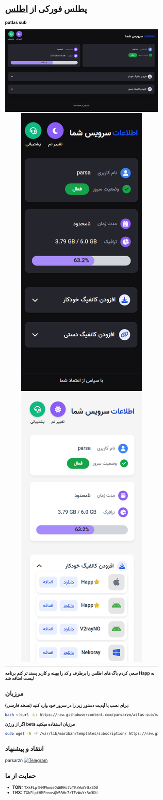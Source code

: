 # پطلس فورکی از [اطلس](https://github.com/trbsami/atlas-sub)

**patlas sub** 

<p align="center">
    <img src="https://raw.githubusercontent.com/parsarzn/atlas-sub/main/desktop.png">
    <img src="https://raw.githubusercontent.com/parsarzn/atlas-sub/main/mobile.png" alt="SubPage screenshots" style="width: 400px; vertical-align: middle;">
    <img src="https://raw.githubusercontent.com/parsarzn/atlas-sub/main/mobile2.png" alt="SubPage screenshots" style="width: 400px; vertical-align: middle;">
</p>

  </a>
</p>


---

**سعی کردم باگ های اطلس را برطرف و کد را بهینه و کاربر پسند تر کنم**
**برنامه Happ به لیست اضافه شد**

## مرزبان

**برای نصب یا آپدیت دستور زیر را در سرور خود وارد کنید (نسخه فارسی)**:

   ```bash
   bash <(curl -Ls https://raw.githubusercontent.com/parsarzn/atlas-sub/master/install.sh)
   ```
**اگر از ورژن beta مرزبان استفاده میکنید**
   ```bash
   sudo wget -N -P /var/lib/marzban/templates/subscription/ https://raw.githubusercontent.com/parsarzn/atlas-sub/main/next/index.html
   ```


## انتقاد و پیشنهاد
 
parsarzn   [![Telegram](https://img.shields.io/badge/Telegram-26A5E4?logo=telegram&logoColor=white)](https://t.me/parsarzn)


## حمایت از ما
- **TON:** `TXkFLpfHMPhnosQW6RHc7zTFzWwYr8x3DU`
- **TRX:** `TXkFLpfHMPhnosQW6RHc7zTFzWwYr8x3DU`

